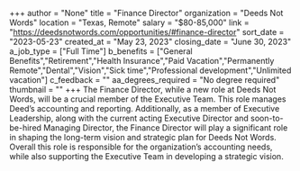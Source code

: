 +++
author = "None"
title = "Finance Director"
organization = "Deeds Not Words"
location = "Texas, Remote"
salary = "$80-85,000"
link = "https://deedsnotwords.com/opportunities/#finance-director"
sort_date = "2023-05-23"
created_at = "May 23, 2023"
closing_date = "June 30, 2023"
a_job_type = ["Full Time"]
b_benefits = ["General Benefits","Retirement","Health Insurance","Paid Vacation","Permanently Remote","Dental","Vision","Sick time","Professional development","Unlimited vacation"]
c_feedback = ""
aa_degrees_required = "No degree required"
thumbnail = ""
+++
The Finance Director, while a new role at Deeds Not Words, will be a crucial member of the Executive Team. This role manages Deed’s accounting and reporting. Additionally, as a member of Executive Leadership, along with the current acting Executive Director and soon-to-be-hired Managing Director, the Finance Director will play a significant role in shaping the long-term vision and strategic plan for Deeds Not Words. Overall this role is responsible for the organization’s accounting needs, while also supporting the Executive Team in developing a strategic vision.